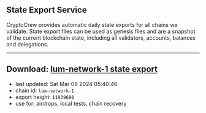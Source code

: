 ## State Export Service
CryptoCrew provides automatic daily state exports for all chains we validate. State export files can be used as genesis files and are a snapshot of the current blockchain state, including all validators, accounts, balances and delegations.

---
**Download: [lum-network-1 state export](https://dl-eu2.ccvalidators.com/SERVICE/lumnetwork/lum-network-1_export_11939690.json)**
---

- last updated: Sat Mar 09 2024 05:40:46
- chain id: `lum-network-1`
- export height: `11939690`
- use for: airdrops, local tests, chain recovery
